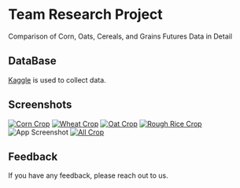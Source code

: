 # Team Research Project

Comparison of Corn, Oats, Cereals, and Grains Futures Data in Detail

## DataBase

[Kaggle](https://www.kaggle.com/datasets/guillemservera/grains-and-cereals-futures?resource=download) is used to collect data.

## Screenshots

[![Corn Crop](https://i.postimg.cc/5yRsdCRx/temp-Image-FDVNru.avif)](https://postimg.cc/y30m0kK5)
[![Wheat Crop](https://i.postimg.cc/gkxMygxr/temp-Imagefh-Ps-QA.avif)](https://postimg.cc/4mTbsbbT)
[![Oat Crop](https://i.postimg.cc/1tyqtGTz/Screenshot-2024-11-24-at-21-53-36.png)](https://postimg.cc/NyPMCHQh)
[![Rough Rice Crop](https://i.postimg.cc/Bv46cqCY/Screenshot-2024-11-24-at-22-17-57.png)](https://postimg.cc/K1pxmhwB)
![App Screenshot]()
[![All Crop](https://i.postimg.cc/Y0vqqR6Y/Screenshot-2024-11-25-at-00-14-09.png)](https://postimg.cc/K3yy0ns8)

## Feedback

If you have any feedback, please reach out to us.
